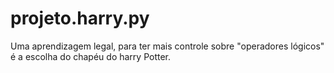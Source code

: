 # projeto.harry.py
Uma aprendizagem legal,  para ter mais controle sobre "operadores lógicos" é a escolha do chapéu do harry Potter.
